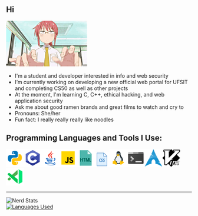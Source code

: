 ## Hi
![](https://github.com/Noodulz/Noodulz/blob/master/kobayashiprogramming.gif)
- I'm a student and developer interested in info and web security
- I’m currently working on developing a new official web portal for UFSIT and completing CS50 as well as other projects
- At the moment, I'm learning C, C++, ethical hacking, and web application security
- Ask me about good ramen brands and great films to watch and cry to
- Pronouns: She/her
- Fun fact: I really really really like noodles


## Programming Languages and Tools I Use:

![](https://github.com/Noodulz/Noodulz/blob/master/ico/python.png)![](https://github.com/Noodulz/Noodulz/blob/master/ico/c.png)![](https://github.com/Noodulz/Noodulz/blob/master/ico/java.png)![](https://github.com/Noodulz/Noodulz/blob/master/ico/javascript.png)![](https://github.com/Noodulz/Noodulz/blob/master/ico/html.png)![](https://github.com/Noodulz/Noodulz/blob/master/ico/css.png)![](https://github.com/Noodulz/Noodulz/blob/master/ico/linux.png)![](https://github.com/Noodulz/Noodulz/blob/master/ico/bash.png)![](https://github.com/Noodulz/Noodulz/blob/master/ico/arch.png)![](https://github.com/Noodulz/Noodulz/blob/master/ico/vim.png)![](https://github.com/Noodulz/Noodulz/blob/master/ico/visualstudio.png)
<br/>
______________________________________________________________________________________________________________________________________
![Nerd Stats](https://github-readme-stats.vercel.app/api/?username=Noodulz&show_icons=true&title_color=1F75C8&icon_color=2AA410&text_color=043667&bg_color=ffffff)
<br/>
[![Languages Used](https://github-readme-stats.vercel.app/api/top-langs/?username=Noodulz&layout=compact)](https://github.com/anuraghazra/github-readme-stats)
